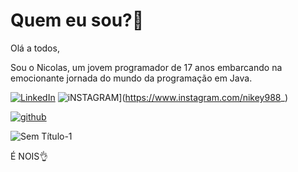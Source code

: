 # Quem eu sou?🤔

Olá a todos,

Sou o Nicolas, um jovem programador de 17 anos embarcando na emocionante jornada do mundo da programação em Java.

 [![LinkedIn]()]()
![iNSTAGRAM](https://github.com/Gragozac/Sobre-mim/assets/168456641/d013a62a-8b3a-42eb-a7aa-979e9a9ad757)](https://www.instagram.com/nikey988_)

[![github]()]()
      


![Sem Título-1](https://github.com/Gragozac/Sobre-mim/assets/168456641/2e793a40-1765-4ccb-ad78-58c9eea51cd8)

É NOIS👌
